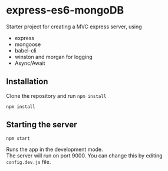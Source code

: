 # express-es6-mongoDB

Starter project for creating a MVC express server, using

+ express
+ mongoose
+ babel-cli
+ winston and morgan for logging
+ Async/Await

## Installation

Clone the repository and run `npm install`

```
npm install
```

## Starting the server

```
npm start
```
Runs the app in the development mode.<br>
The server will run on port 9000. You can change this by editing `config.dev.js` file.
